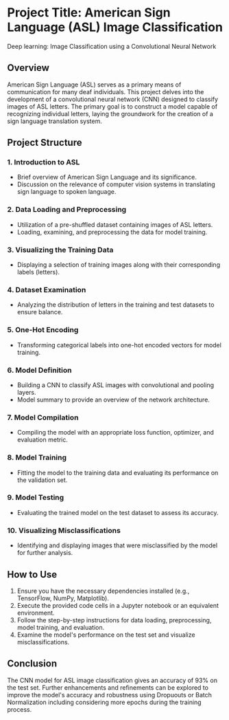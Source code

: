 # Project Title: American Sign Language (ASL) Image Classification
Deep learning: Image Classification using a Convolutional Neural Network

## Overview
American Sign Language (ASL) serves as a primary means of communication for many deaf individuals. This project delves into the development of a convolutional neural network (CNN) designed to classify images of ASL letters. The primary goal is to construct a model capable of recognizing individual letters, laying the groundwork for the creation of a sign language translation system.

## Project Structure

### 1. Introduction to ASL
- Brief overview of American Sign Language and its significance.
- Discussion on the relevance of computer vision systems in translating sign language to spoken language.

### 2. Data Loading and Preprocessing
- Utilization of a pre-shuffled dataset containing images of ASL letters.
- Loading, examining, and preprocessing the data for model training.

### 3. Visualizing the Training Data
- Displaying a selection of training images along with their corresponding labels (letters).

### 4. Dataset Examination
- Analyzing the distribution of letters in the training and test datasets to ensure balance.

### 5. One-Hot Encoding
- Transforming categorical labels into one-hot encoded vectors for model training.

### 6. Model Definition
- Building a CNN to classify ASL images with convolutional and pooling layers.
- Model summary to provide an overview of the network architecture.

### 7. Model Compilation
- Compiling the model with an appropriate loss function, optimizer, and evaluation metric.

### 8. Model Training
- Fitting the model to the training data and evaluating its performance on the validation set.

### 9. Model Testing
- Evaluating the trained model on the test dataset to assess its accuracy.

### 10. Visualizing Misclassifications
- Identifying and displaying images that were misclassified by the model for further analysis.

## How to Use
1. Ensure you have the necessary dependencies installed (e.g., TensorFlow, NumPy, Matplotlib).
2. Execute the provided code cells in a Jupyter notebook or an equivalent environment.
3. Follow the step-by-step instructions for data loading, preprocessing, model training, and evaluation.
4. Examine the model's performance on the test set and visualize misclassifications.

## Conclusion
The CNN model for ASL image classification gives an accuracy of 93% on the test set. Further enhancements and refinements can be explored to improve the model's accuracy and robustness using Dropuouts or Batch Normalization including considering more epochs during the training process.
